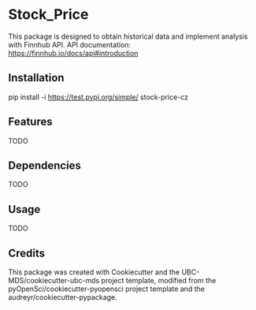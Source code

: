 # Stock_Price
This package is designed to obtain historical data and implement analysis with Finnhub API.
API documentation: https://finnhub.io/docs/api#introduction

## Installation
pip install -i https://test.pypi.org/simple/ stock-price-cz

## Features
TODO

## Dependencies
TODO

## Usage
TODO

## Credits
This package was created with Cookiecutter and the UBC-MDS/cookiecutter-ubc-mds project template, modified from the pyOpenSci/cookiecutter-pyopensci project template and the audreyr/cookiecutter-pypackage.
